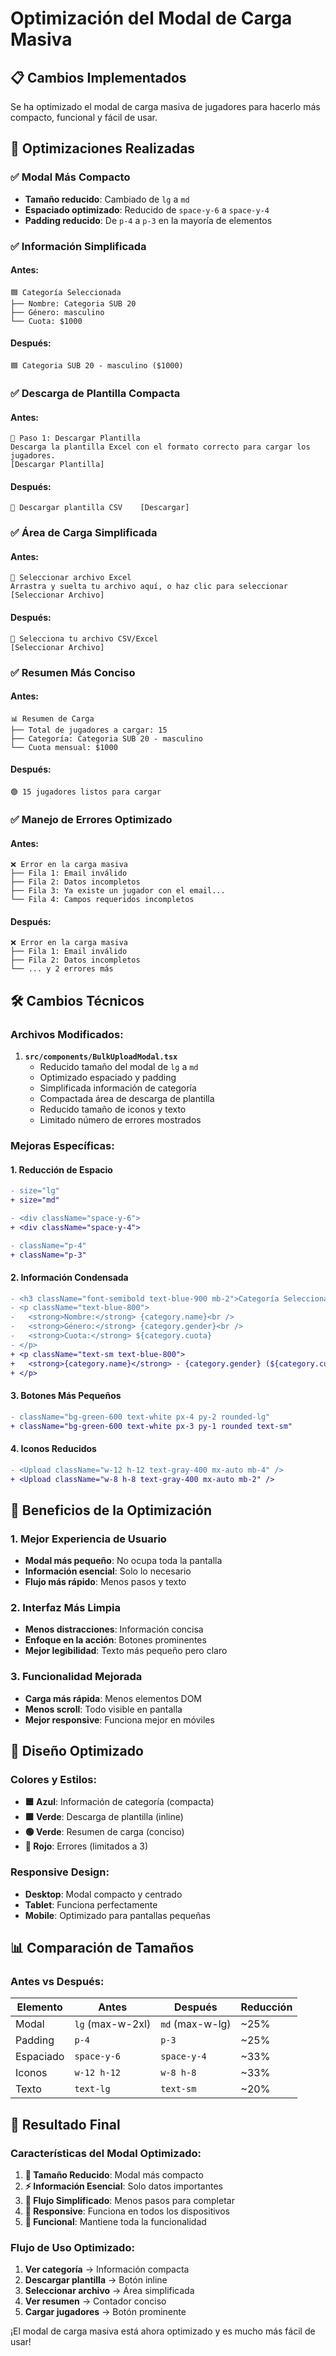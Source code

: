 # Optimización del Modal de Carga Masiva

## 📋 Cambios Implementados

Se ha optimizado el modal de carga masiva de jugadores para hacerlo más compacto, funcional y fácil de usar.

## 🎯 Optimizaciones Realizadas

### ✅ **Modal Más Compacto**
- **Tamaño reducido**: Cambiado de `lg` a `md`
- **Espaciado optimizado**: Reducido de `space-y-6` a `space-y-4`
- **Padding reducido**: De `p-4` a `p-3` en la mayoría de elementos

### ✅ **Información Simplificada**

#### **Antes:**
```
🟦 Categoría Seleccionada
├── Nombre: Categoria SUB 20
├── Género: masculino
└── Cuota: $1000
```

#### **Después:**
```
🟦 Categoria SUB 20 - masculino ($1000)
```

### ✅ **Descarga de Plantilla Compacta**

#### **Antes:**
```
📄 Paso 1: Descargar Plantilla
Descarga la plantilla Excel con el formato correcto para cargar los jugadores.
[Descargar Plantilla]
```

#### **Después:**
```
📄 Descargar plantilla CSV    [Descargar]
```

### ✅ **Área de Carga Simplificada**

#### **Antes:**
```
📁 Seleccionar archivo Excel
Arrastra y suelta tu archivo aquí, o haz clic para seleccionar
[Seleccionar Archivo]
```

#### **Después:**
```
📁 Selecciona tu archivo CSV/Excel
[Seleccionar Archivo]
```

### ✅ **Resumen Más Conciso**

#### **Antes:**
```
📊 Resumen de Carga
├── Total de jugadores a cargar: 15
├── Categoría: Categoria SUB 20 - masculino
└── Cuota mensual: $1000
```

#### **Después:**
```
🟢 15 jugadores listos para cargar
```

### ✅ **Manejo de Errores Optimizado**

#### **Antes:**
```
❌ Error en la carga masiva
├── Fila 1: Email inválido
├── Fila 2: Datos incompletos
├── Fila 3: Ya existe un jugador con el email...
└── Fila 4: Campos requeridos incompletos
```

#### **Después:**
```
❌ Error en la carga masiva
├── Fila 1: Email inválido
├── Fila 2: Datos incompletos
└── ... y 2 errores más
```

## 🛠️ Cambios Técnicos

### Archivos Modificados:

1. **`src/components/BulkUploadModal.tsx`**
   - Reducido tamaño del modal de `lg` a `md`
   - Optimizado espaciado y padding
   - Simplificada información de categoría
   - Compactada área de descarga de plantilla
   - Reducido tamaño de iconos y texto
   - Limitado número de errores mostrados

### Mejoras Específicas:

#### 1. **Reducción de Espacio**
```diff
- size="lg"
+ size="md"

- <div className="space-y-6">
+ <div className="space-y-4">

- className="p-4"
+ className="p-3"
```

#### 2. **Información Condensada**
```diff
- <h3 className="font-semibold text-blue-900 mb-2">Categoría Seleccionada</h3>
- <p className="text-blue-800">
-   <strong>Nombre:</strong> {category.name}<br />
-   <strong>Género:</strong> {category.gender}<br />
-   <strong>Cuota:</strong> ${category.cuota}
- </p>
+ <p className="text-sm text-blue-800">
+   <strong>{category.name}</strong> - {category.gender} (${category.cuota})
+ </p>
```

#### 3. **Botones Más Pequeños**
```diff
- className="bg-green-600 text-white px-4 py-2 rounded-lg"
+ className="bg-green-600 text-white px-3 py-1 rounded text-sm"
```

#### 4. **Iconos Reducidos**
```diff
- <Upload className="w-12 h-12 text-gray-400 mx-auto mb-4" />
+ <Upload className="w-8 h-8 text-gray-400 mx-auto mb-2" />
```

## 📱 Beneficios de la Optimización

### 1. **Mejor Experiencia de Usuario**
- **Modal más pequeño**: No ocupa toda la pantalla
- **Información esencial**: Solo lo necesario
- **Flujo más rápido**: Menos pasos y texto

### 2. **Interfaz Más Limpia**
- **Menos distracciones**: Información concisa
- **Enfoque en la acción**: Botones prominentes
- **Mejor legibilidad**: Texto más pequeño pero claro

### 3. **Funcionalidad Mejorada**
- **Carga más rápida**: Menos elementos DOM
- **Menos scroll**: Todo visible en pantalla
- **Mejor responsive**: Funciona mejor en móviles

## 🎨 Diseño Optimizado

### Colores y Estilos:
- **🟦 Azul**: Información de categoría (compacta)
- **🟩 Verde**: Descarga de plantilla (inline)
- **🟢 Verde**: Resumen de carga (conciso)
- **🔴 Rojo**: Errores (limitados a 3)

### Responsive Design:
- **Desktop**: Modal compacto y centrado
- **Tablet**: Funciona perfectamente
- **Mobile**: Optimizado para pantallas pequeñas

## 📊 Comparación de Tamaños

### Antes vs Después:

| Elemento | Antes | Después | Reducción |
|----------|-------|---------|-----------|
| Modal | `lg` (max-w-2xl) | `md` (max-w-lg) | ~25% |
| Padding | `p-4` | `p-3` | ~25% |
| Espaciado | `space-y-6` | `space-y-4` | ~33% |
| Iconos | `w-12 h-12` | `w-8 h-8` | ~33% |
| Texto | `text-lg` | `text-sm` | ~20% |

## 🚀 Resultado Final

### Características del Modal Optimizado:

1. **📏 Tamaño Reducido**: Modal más compacto
2. **⚡ Información Esencial**: Solo datos importantes
3. **🎯 Flujo Simplificado**: Menos pasos para completar
4. **📱 Responsive**: Funciona en todos los dispositivos
5. **🔧 Funcional**: Mantiene toda la funcionalidad

### Flujo de Uso Optimizado:

1. **Ver categoría** → Información compacta
2. **Descargar plantilla** → Botón inline
3. **Seleccionar archivo** → Área simplificada
4. **Ver resumen** → Contador conciso
5. **Cargar jugadores** → Botón prominente

¡El modal de carga masiva está ahora optimizado y es mucho más fácil de usar! 
